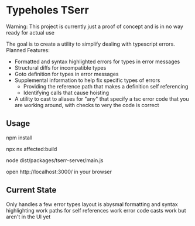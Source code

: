 # Typeholes TSerr

Warning: This project is currently just a proof of concept and is in no way ready for actual use

The goal is to create a utility to simplify dealing with typescript errors.
Planned Features:

- Formatted and syntax highlighted errors for types in error messages
- Structural diffs for incompatible types
- Goto definition for types in error messages
- Supplemental information to help fix specific types of errors
  - Providing the reference path that makes a definition self referencing
  - Identifying calls that cause hoisting
- A utility to cast to aliases for "any" that specify a tsc error code that you are working around, with checks to very the code is correct

## Usage

npm install

npx nx affected:build

node dist/packages/tserr-server/main.js <project path>

open http://localhost:3000/ in your browser

## Current State

Only handles a few error types
layout is abysmal
formatting and syntax highlighting work
paths for self references work
error code casts work but aren't in the UI yet
